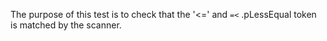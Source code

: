 The purpose of this test is to check that the '<=' and `=<` .pLessEqual token is matched by the scanner.